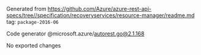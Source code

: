 Generated from https://github.com/Azure/azure-rest-api-specs/tree//specification/recoveryservices/resource-manager/readme.md tag: `package-2016-06`

Code generator @microsoft.azure/autorest.go@2.1.168

No exported changes
